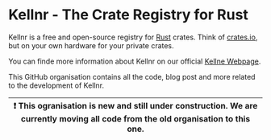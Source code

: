 # Kellnr - The Crate Registry for Rust

Kellnr is a free and open-source registry for [Rust](https://www.rust-lang.org/) crates. Think of [crates.io](https://crates.io/), but on your own hardware for your private crates.

You can finde more information about Kellnr on our official [Kellne Webpage](https://kellnr.io/).

This GitHub organisation contains all the code, blog post and more related to the development of Kellnr.
  
| :exclamation:  This ogranisation is new and still under construction. We are currently moving all code from the old organisation to this one.  |
|-----------------------------------------|
